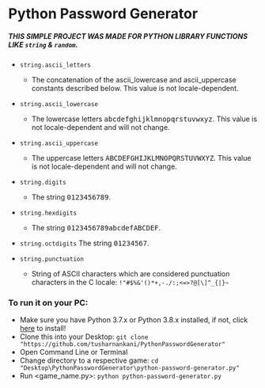 # Python Password Generator
##### THIS SIMPLE PROJECT WAS MADE FOR PYTHON LIBRARY FUNCTIONS LIKE `string` & `random`.

* `string.ascii_letters`
	- The concatenation of the ascii_lowercase and ascii_uppercase constants described below. This value is not locale-dependent.

* `string.ascii_lowercase`
	- The lowercase letters <kbd>abcdefghijklmnopqrstuvwxyz</kbd>. This value is not locale-dependent and will not change.

* `string.ascii_uppercase`
	- The uppercase letters <kbd>ABCDEFGHIJKLMNOPQRSTUVWXYZ</kbd>. This value is not locale-dependent and will not change.

* `string.digits`
	- The string <kbd>0123456789</kbd>.

* `string.hexdigits`
	- The string <kbd>0123456789abcdefABCDEF</kbd>.

* `string.octdigits`
The string <kbd>01234567</kbd>.

* `string.punctuation`
	- String of ASCII characters which are considered punctuation characters in the C locale: `!"#$%&'()*+,-./:;<=>?@[\]^_{|}~`

### To run it on your PC:
* Make sure you have Python 3.7.x or Python 3.8.x installed, if not, click [here](https://www.python.org/downloads/) to install! 
* Clone this into your Desktop: `git clone "https://github.com/tusharnankani/PythonPasswordGenerator"`
* Open Command Line or Terminal 
* Change directory to a respective game: `cd "Desktop\PythonPasswordGenerator\python-password-generator.py"`
* Run <game_name.py>: `python python-password-generator.py`
